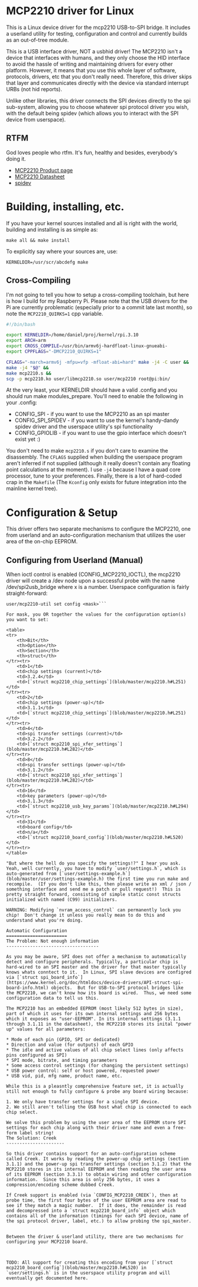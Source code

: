 MCP2210 driver for Linux
========================

This is a Linux device driver for the mcp2210 USB-to-SPI bridge.  It includes a userland utility for testing, configuration and control and currently builds as an out-of-tree module.

This is a USB interface driver, NOT a usbhid driver!  The MCP2210 isn't a device that interfaces with humans, and they only choose the HID interface to avoid the hassle of writing and maintaining drivers for every other platform. However, it means that you use this whole layer of software, protocols, drivers, etc that you don't really need.  Therefore, this driver skips that layer and communicates directly with the device via standard interrupt URBs (not hid reports).

Unlike other libraries, this driver connects the SPI devices directly to the spi sub-system, allowing you to choose whatever spi protocol driver you wish, with the default being spidev (which allows you to interact with the SPI device from userspace).

RTFM
----
God loves people who rtfm. It's fun, healthy and besides, everybody's doing it.

* [MCP2210 Product page](http://www.microchip.com/wwwproducts/Devices.aspx?dDocName=en556614)
* [MCP2210 Datasheet](http://ww1.microchip.com/downloads/en/DeviceDoc/22288A.pdf)
* [spidev](https://www.kernel.org/doc/Documentation/spi/spidev)


Building, installing, etc.
==========================

If you have your kernel sources installed and all is right with the world, building and installing is as simple as:

```
make all && make install
```

To explicitly say where your sources are, use:

```
KERNELDIR=/usr/scr/abcdefg make
```

Cross-Compiling
---------------

I'm not going to tell you how to setup a cross-compiling toolchain, but here is how I build for my Raspberry Pi.  Please note that the USB drivers for the Pi are currently problematic (especially prior to a commit late last month), so note the `MCP2210_QUIRKS=1` cpp variable.

```bash
#!/bin/bash

export KERNELDIR=/home/daniel/proj/kernel/rpi.3.10
export ARCH=arm
export CROSS_COMPILE=/usr/bin/armv6j-hardfloat-linux-gnueabi-
export CPPFLAGS="-DMCP2210_QUIRKS=1"

CFLAGS="-march=armv6j -mfpu=vfp -mfloat-abi=hard" make -j4 -C user &&
make -j4 "$@" &&
make mcp2210.s &&
scp -p mcp2210.ko user/libmcp2210.so user/mcp2210 root@pi:bin/
```

At the very least, your KERNELDIR should have a valid .config and you should run make modules_prepare.  You'll need to enable the following in your .config:

* CONFIG_SPI - if you want to use the MCP2210 as an spi master
* CONFIG_SPI_SPIDEV - if you want to use the kernel's handy-dandy spidev driver and the userspace utility's spi functionality
* CONFIG_GPIOLIB - if you want to use the gpio interface which doesn't exist yet :)

You don't need to make `mcp2210.s` if you don't care to examine the disassembly. The `CFLAGS` supplied when building the userspace program aren't inferred if not supplied (although it really doesn't contain any floating point calculations at the moment).  I use `-j4` because I have a quad core processor, tune to your preferences.  Finally, there is a lot of hard-coded crap in the `Makefile` (The `Kconfig` only exists for future integration into the mainline kernel tree).

Configuration & Setup
=====================

This driver offers two separate mechanisms to configure the MCP2210, one from userland and an auto-configuration mechanism that utilizes the user area of the on-chip EEPROM.

Configuring from Userland (Manual)
----------------------------------
When ioctl control is enabled (CONFIG_MCP2210_IOCTL), the mcp2210 driver will create a /dev node upon a successful probe with the name /dev/spi2usb_bridge<x> where x is a number. Userspace configuration is fairly straight-forward:

```
user/mcp2210-util set config <mask>```

For mask, you OR together the values for the configuration option(s) you want to set:

<table>
<tr>
	<th>Bit</th>
	<th>Option</th>
	<th>Section</th>
	<th>struct</th>
</tr><tr>
	<td>1</td>
	<td>chip settings (current)</td>
	<td>3.2.4</td>
	<td>[`struct mcp2210_chip_settings`](blob/master/mcp2210.h#L251)</td>
</tr><tr>
	<td>2</td>
	<td>chip settings (power-up)</td>
	<td>3.1.1</td>
	<td>[`struct mcp2210_chip_settings`](blob/master/mcp2210.h#L251)</td>
</tr><tr>
	<td>4</td>
	<td>spi transfer settings (current)</td>
	<td>3.2.2</td>
	<td>[`struct mcp2210_spi_xfer_settings`](blob/master/mcp2210.h#L282)</td>
</tr><tr>
	<td>8</td>
	<td>spi transfer settings (power-up)</td>
	<td>3.1.2</td>
	<td>[`struct mcp2210_spi_xfer_settings`](blob/master/mcp2210.h#L282)</td>
</tr><tr>
	<td>16</td>
	<td>key parameters (power-up)</td>
	<td>3.1.3</td>
	<td>[`struct mcp2210_usb_key_params`](blob/master/mcp2210.h#L294)</td>
</tr><tr>
	<td>31</td>
	<td>board config</td>
	<td>n/a</td>
	<td>[`struct mcp2210_board_config`](blob/master/mcp2210.h#L520)</td>
</tr><tr>
</table>

"But where the hell do you specify the settings!?" I hear you ask.  Yeah, well currently, you have to modify `user/settings.h`, which is auto-generated from [`user/settings-example.h`](blob/master/user/settings-example.h) the first time you run make and recompile.  (If you don't like this, then please write an xml / json / something interface and send me a patch or pull request!)  This is pretty straight forward, consisting of simple static const structs initialized with named (C99) initializers.

WARNING: Modifying `nvram_access_control` can permanently lock you chip!  Don't change it unless you really mean to do this and understand what you're doing.

Automatic Configuration
=======================
The Problem: Not enough information
-----------------------------------

As you may be aware, SPI does not offer a mechanism to automatically detect and configure peripherals. Typically, a particular chip is hard-wired to an SPI master and the driver for that master typically knows whats conntect to it.  In Linux, SPI slave devices are configred via [`struct spi_board_info`](https://www.kernel.org/doc/htmldocs/device-drivers/API-struct-spi-board-info.html) objects.  But for USB-to-SPI protocol bridges like the MCP2210, we can't know how its board is wired.  Thus, we need some configuration data to tell us this.

The MCP2210 has an embedded EEPROM (most likely 512 bytes in size), part of which it uses for its own internal settings and 256 bytes which it exposes as "user-EEPROM". In its internal settings (3.1.1 through 3.1.11 in the datasheet), the MCP2210 stores its inital "power up" values for all parameters:

* Mode of each pin (GPIO, SPI or dedicated)
* Direction and value (for outputs) of each GPIO
* The idle and active values of all chip select lines (only affects pins configured as SPI)
* SPI mode, bitrate, and timing parameters
* Some access control settings (for changing the persistent settings)
* USB power control: self or host powered, requested power
* USB vid, pid, mfg name, product name, etc.

While this is a pleasntly comprehensive feature set, it is actually still not enough to fully configure & probe any board wiring because:

1. We only have transfer settings for a single SPI device.
2. We still aren't telling the USB host what chip is connected to each chip select.

We solve this problem by using the user area of the EEPROM store SPI settings for each chip along with their driver name and even a free-form label string!
The Solution: Creek
----------------------

So this driver contains support for an auto-configuration scheme called Creek. It works by reading the power-up chip settings (section 3.1.1) and the power-up spi transfer settings (section 3.1.2) that the MCP2210 stores in its internal EEPROM and then reading the user area of its EEPROM (section 3.3.1) to obtain wiring and other configuration information.  Since this area is only 256 bytes, it uses a compression/encoding scheme dubbed Creek.

If Creek support is enabled (via `CONFIG_MCP2210_CREEK`), then at probe time, the first four bytes of the user EEPROM area are read to see if they match a magic number.  If it does, the remainder is read and decompressed into a `struct mcp2210_board_info` object which contains all of the information (timings for each SPI device, name of the spi protocol driver, label, etc.) to allow probing the spi_master.


Between the driver & userland utility, there are two mechanisms for configuring your MCP2210 board.



TODO: All support for creating this encoding from your [`struct mcp2210_board_config`](blob/master/mcp2210.h#L520) in `user/settings.h` is in the userspace utility program and will eventually get documented here.
